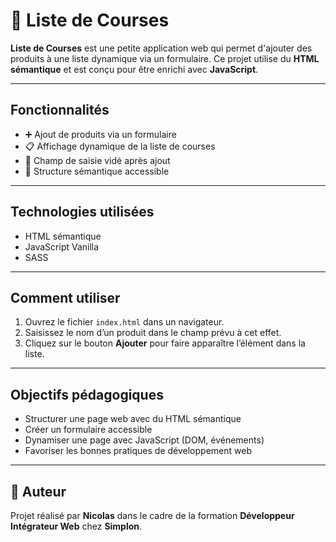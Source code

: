 # 🛒 Liste de Courses

**Liste de Courses** est une petite application web qui permet d'ajouter des produits à une liste dynamique via un formulaire. Ce projet utilise du **HTML sémantique** et est conçu pour être enrichi avec **JavaScript**.

---

## Fonctionnalités

- ➕ Ajout de produits via un formulaire
- 📋 Affichage dynamique de la liste de courses
- 🧹 Champ de saisie vidé après ajout
- 🧠 Structure sémantique accessible


---

## Technologies utilisées

- HTML sémantique
- JavaScript Vanilla 
- SASS

---

## Comment utiliser

1. Ouvrez le fichier `index.html` dans un navigateur.
2. Saisissez le nom d’un produit dans le champ prévu à cet effet.
3. Cliquez sur le bouton **Ajouter** pour faire apparaître l’élément dans la liste.

---

## Objectifs pédagogiques

- Structurer une page web avec du HTML sémantique
- Créer un formulaire accessible
- Dynamiser une page avec JavaScript (DOM, événements)
- Favoriser les bonnes pratiques de développement web

---

## 👨 Auteur

Projet réalisé par **Nicolas** dans le cadre de la formation **Développeur Intégrateur Web** chez **Simplon**.


